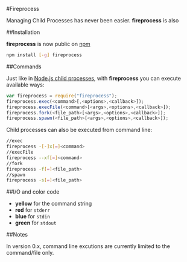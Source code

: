 #Fireprocess

Managing Child Processes has never been easier.
**fireprocess** is also


##Installation

**fireprocess** is now public on [npm](https://www.npmjs.com/)

```bash
npm install [-g] fireprocess
```

##Commands

Just like in [Node.js child processes](https://nodejs.org/api/child_process.html), with **fireprocess** you can execute available ways:

```js
var fireprocess = require("fireprocess");
fireprocess.exec(<command>[,<options>,<callback>]);
fireprocess.execFile(<command>[<args>,<options>,<callback>]);
fireprocess.fork(<file_path>[<args>,<options>,<callback>]);
fireprocess.spawn(<file_path>[<args>,<options>,<callback>]);
```

Child processes can also be executed from command line:

```bash
//exec
fireprocess -[-]x[=]<command>
//execFile
fireprocess --xf[=]<command>
//fork
fireprocess -f[=]<file_path>
//spawn
fireprocess -s[=]<file_path>
```

##I/O and color code

* **yellow** for the command string
* **red** for `stderr`
* **blue** for `stdin`
* **green** for `stdout`

##Notes

In version 0.x, command line excutions are currently limited to the command/file only.

